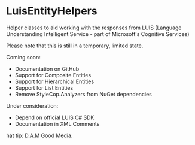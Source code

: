 # LuisEntityHelpers
Helper classes to aid working with the responses from LUIS (Language Understanding Intelligent Service - part of Microsoft's Cognitive Services)

Please note that this is still in a temporary, limited state.

Coming soon:
* Documentation on GitHub
* Support for Composite Entities
* Support for Hierarchical Entities
* Support for List Entities
* Remove StyleCop.Analyzers from NuGet dependencies

Under consideration:
* Depend on official LUIS C# SDK
* Documentation in XML Comments

 
 

hat tip: D.A.M Good Media.